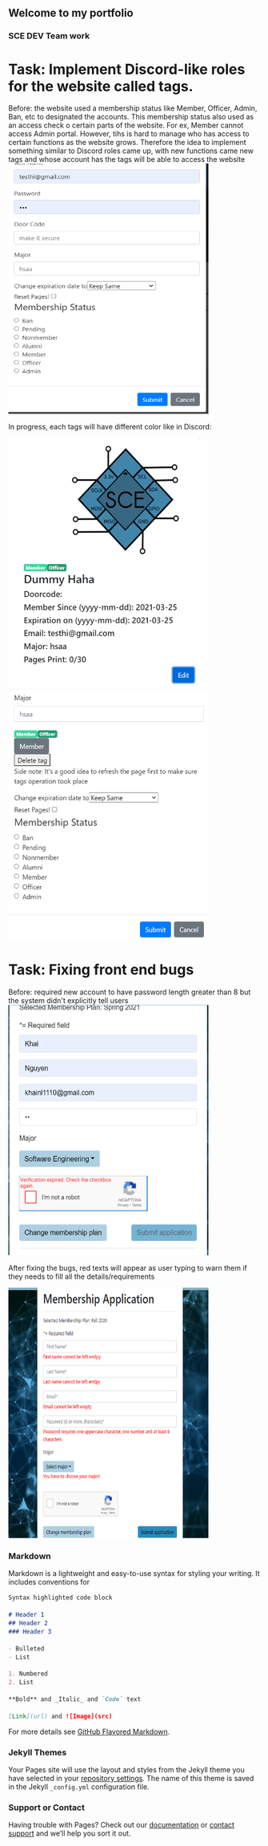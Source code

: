 ## Welcome to my portfolio


### SCE DEV Team work
# Task: Implement Discord-like roles for the website called tags. 
Before: the website used a membership status like Member, Officer, Admin, Ban, etc to designated the accounts. This membership status also used as an access check o certain parts of the website. For ex, Member cannot access Admin portal. However, tihs is hard to manage who has access to certain functions as the website grows.  Therefore the idea to implement something similar to Discord roles came up, with new functions came new tags and whose account has the tags will be able to access the website
<img src="img/tagsBefore.png" width="400" height="500"/>

In progress, each tags will have different color like in Discord: 

<img src = "/img/tagsWorking2.png" width="400" height="500"/>
<img src = "/img/tagsWorking3.png" width="400" height="500"/>

# Task: Fixing front end bugs
Before: required new account to have password length greater than 8 but the system didn't explicitly tell users
<img src="img/membershipForm1.png" width="400" height="500"/> 

After fixing the bugs, red texts will appear as user typing to warn them if they needs to fill all the details/requirements

<img src="/img/membershipForm2.png" width="400" height="500"/>



### Markdown

Markdown is a lightweight and easy-to-use syntax for styling your writing. It includes conventions for

```markdown
Syntax highlighted code block

# Header 1
## Header 2
### Header 3

- Bulleted
- List

1. Numbered
2. List

**Bold** and _Italic_ and `Code` text

[Link](url) and ![Image](src)
```

For more details see [GitHub Flavored Markdown](https://guides.github.com/features/mastering-markdown/).

### Jekyll Themes

Your Pages site will use the layout and styles from the Jekyll theme you have selected in your [repository settings](https://github.com/khainl1110/khainl1110.github.io/settings/pages). The name of this theme is saved in the Jekyll `_config.yml` configuration file.

### Support or Contact

Having trouble with Pages? Check out our [documentation](https://docs.github.com/categories/github-pages-basics/) or [contact support](https://support.github.com/contact) and we’ll help you sort it out.
